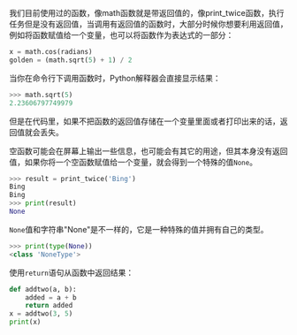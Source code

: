 我们目前使用过的函数，像math函数就是带返回值的，像print_twice函数，执行任务但是没有返回值，当调用有返回值的函数时，大部分时候你想要利用返回值，例如将函数赋值给一个变量，也可以将函数作为表达式的一部分：
```python
x = math.cos(radians)
golden = (math.sqrt(5) + 1) / 2
```

当你在命令行下调用函数时，Python解释器会直接显示结果：
```python
>>> math.sqrt(5)
2.23606797749979
```

但是在代码里，如果不把函数的返回值存储在一个变量里面或者打印出来的话，返回值就会丢失。

空函数可能会在屏幕上输出一些信息，也可能会有其它的用途，但其本身没有返回值，如果你将一个空函数赋值给一个变量，就会得到一个特殊的值`None`。
```python
>>> result = print_twice('Bing')
Bing
Bing
>>> print(result)
None
```
`None`值和字符串"None"是不一样的，它是一种特殊的值并拥有自己的类型。
```python
>>> print(type(None)) 
<class 'NoneType'>
```
使用`return`语句从函数中返回结果：
```python
def addtwo(a, b): 
    added = a + b
    return added 
x = addtwo(3, 5)
print(x)
```


